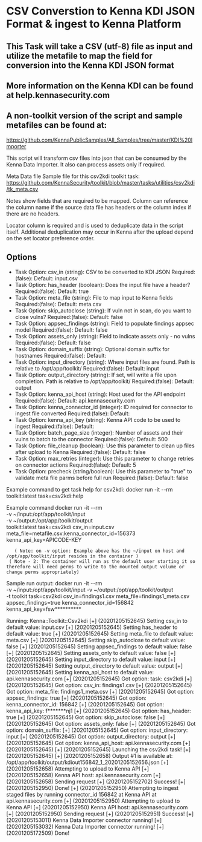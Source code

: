 # CSV Converstion to Kenna KDI JSON Format & ingest to Kenna Platform

## This Task will take a CSV (utf-8) file as input and utilize the metafile to map the field for conversion into the Kenna KDI JSON format
## More information on the Kenna KDI can be found at help.kennasecurity.com
## A non-toolkit version of the script and sample metafiles can be found at:
   https://github.com/KennaPublicSamples/All_Samples/tree/master/KDI%20Importer

This script will transform csv files into json that can be consumed by the Kenna Data Importer. It also can process assets only if required.


Meta Data file
Sample file for this csv2kdi toolkit task:
  https://github.com/KennaSecurity/toolkit/blob/master/tasks/utilities/csv2kdi/tk_meta.csv

Notes show fields that are required to be mapped. Column can reference the column name if the source data file has headers or the column index if there are no headers.

Locator column is required and is used to deduplicate data in the script itself. Additional deduplication may occur in Kenna after the upload depend on the set locator preference order.

## Options

- Task Option: csv_in (string): CSV to be converted to KDI JSON
               Required:(false): Default: input.csv
- Task Option: has_header (boolean): Does the input file have a header?
               Required:(false): Default: true
- Task Option: meta_file (string): File to map input to Kenna fields
               Required:(false): Default: meta.csv
- Task Option: skip_autoclose (string): If vuln not in scan, do you want to close vulns?
               Required:(false): Default: false
- Task Option: appsec_findings (string): Field to populate findings appsec model
               Required:(false): Default: false
- Task Option: assets_only (string): Field to indicate assets only - no vulns
               Required:(false): Default: false
- Task Option: domain_suffix (string): Optional domain suffix for hostnames
               Required:(false): Default:
- Task Option: input_directory (string): Where input files are found. Path is relative to /opt/app/toolkit/
               Required:(false): Default: input
- Task Option: output_directory (string): If set, will write a file upon completion. Path is relative to /opt/app/toolkit/
               Required:(false): Default: output
- Task Option: kenna_api_host (string): Host used for the API endpoint
               Required:(false): Default: api.kennasecurity.com
- Task Option: kenna_connector_id (integer): ID required for connector to ingest file converted
               Required:(false): Default:
- Task Option: kenna_api_key (string): Kenna API code to be used to ingest
               Required:(false): Default:
- Task Option: batch_page_size (integer): Number of assets and their vulns to batch to the connector
               Required:(false): Default: 500
- Task Option: file_cleanup (boolean): Use this parameter to clean up files after upload to Kenna
               Required:(false): Default: false
- Task Option: max_retries (integer): Use this parameter to change retries on connector actions
               Required:(false): Default: 5
- Task Option: precheck (string/boolean): Use this parameter to "true" to validate meta file parms before full run
               Required:(false): Default: false    


Example command to get task help for csv2kdi:
docker run -it --rm toolkit:latest task=csv2kdi:help

Example command
docker run -it --rm  \
     -v ~/input:/opt/app/toolkit/input \
	   -v ~/output:/opt/app/toolkit/output \
	   toolkit:latest task=csv2kdi csv_in=input.csv \
     meta_file=metafile.csv:kenna_connector_id=156373 \
     kenna_api_key=APICODE-KEY

	   ( Note: on -v option: Example above has the ~/input on host and /opt/app/toolkit/input resides in the container )
     ( Note - 2: The container will run as the default user starting it so therefore will need perms to write to the mounted output volume or change perms appropriately)

Sample run output:
docker run -it --rm \
 -v ~/input:/opt/app/toolkit/input -v ~/output:/opt/app/toolkit/output \
 -t toolkit task=csv2kdi csv_in=findings1.csv meta_file=findings1_meta.csv \
 appsec_findings=true kenna_connector_id=156842 kenna_api_key=fsw**********

Running: Kenna::Toolkit::Csv2kdi
[+] (20201205152645) Setting csv_in to default value: input.csv
[+] (20201205152645) Setting has_header to default value: true
[+] (20201205152645) Setting meta_file to default value: meta.csv
[+] (20201205152645) Setting skip_autoclose to default value: false
[+] (20201205152645) Setting appsec_findings to default value: false
[+] (20201205152645) Setting assets_only to default value: false
[+] (20201205152645) Setting input_directory to default value: input
[+] (20201205152645) Setting output_directory to default value: output
[+] (20201205152645) Setting kenna_api_host to default value: api.kennasecurity.com
[+] (20201205152645) Got option: task: csv2kdi
[+] (20201205152645) Got option: csv_in: findings1.csv
[+] (20201205152645) Got option: meta_file: findings1_meta.csv
[+] (20201205152645) Got option: appsec_findings: true
[+] (20201205152645) Got option: kenna_connector_id: 156842
[+] (20201205152645) Got option: kenna_api_key: f*******nj1
[+] (20201205152645) Got option: has_header: true
[+] (20201205152645) Got option: skip_autoclose: false
[+] (20201205152645) Got option: assets_only: false
[+] (20201205152645) Got option: domain_suffix:
[+] (20201205152645) Got option: input_directory: input
[+] (20201205152645) Got option: output_directory: output
[+] (20201205152645) Got option: kenna_api_host: api.kennasecurity.com
[+] (20201205152645)
[+] (20201205152645) Launching the csv2kdi task!
[+] (20201205152645)
[+] (20201205152658) Output #1 is available at: /opt/app/toolkit/output/kdiout156842_1_20201205152656.json
[+] (20201205152658) Attempting to upload to Kenna API
[+] (20201205152658) Kenna API host: api.kennasecurity.com
[+] (20201205152658) Sending request
[+] (20201205152702) Success!
[+] (20201205152950) Done!
[+] (20201205152950) Attempting to ingest staged files by running connector_id 156842 at Kenna API at api.kennasecurity.com
[+] (20201205152950) Attempting to upload to Kenna API
[+] (20201205152950) Kenna API host: api.kennasecurity.com
[+] (20201205152950) Sending request
[+] (20201205152951) Success!
[+] (20201205153011) Kenna Data Importer connector running!
[+] (20201205153032) Kenna Data Importer connector running!
[+] (20201205172509) Done!
